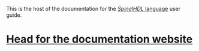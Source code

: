 This is the host of the documentation for the [*SpinalHDL* language](https://github.com/SpinalHDL) user guide. 

# [Head for the documentation website](https://spinalhdl.github.io/SpinalDoc-RTD/)
